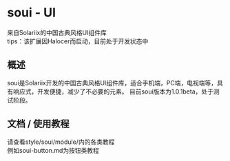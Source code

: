 # soui - UI
来自Solariix的中国古典风格UI组件库  
tips：该扩展因Halocer而启动，目前处于开发状态中
## 概述
soui是Solariix开发的中国古典风格UI组件库，适合手机端，PC端，电视端等，具有响应式，开发便捷，减少了不必要的元素。
目前soui版本为1.0.1beta，处于测试阶段。
## 文档 / 使用教程
请查看style/soui/module/内的各类教程  
例如soui-button.md为按钮类教程
